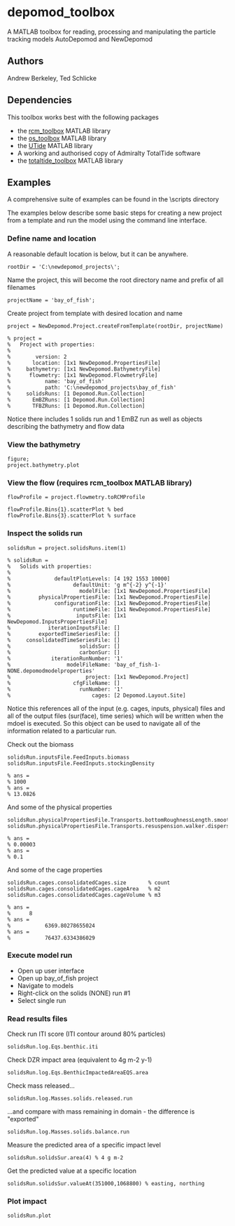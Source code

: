 # depomod_toolbox
A MATLAB toolbox for reading, processing and manipulating the particle tracking models AutoDepomod and NewDepomod

## Authors
Andrew Berkeley, Ted Schlicke

## Dependencies
This toolbox works best with the following packages
- the [rcm_toolbox](https://github.com/OceanMetSEPA/rcm_toolbox) MATLAB library
- the [os_toolbox](https://github.com/OceanMetSEPA/os_toolbox) MATLAB library
- the [UTide](https://uk.mathworks.com/matlabcentral/fileexchange/46523--utide--unified-tidal-analysis-and-prediction-functions) MATLAB library
- A working and authorised copy of Admiralty TotalTide software
- the [totaltide_toolbox](https://github.com/OceanMetSEPA/totaltide_toolbox) MATLAB library

## Examples

A comprehensive suite of examples can be found in the \scripts directory

The examples below describe some basic steps for creating a new project from a template and run the model using the command line interface.

### Define name and location
A reasonable default location is below, but it can be anywhere.

    rootDir = 'C:\newdepomod_projects\';

Name the project, this will become the root directory name and prefix of all filenames

    projectName = 'bay_of_fish';

Create project from template with desired location and name
    
    project = NewDepomod.Project.createFromTemplate(rootDir, projectName)
 
    % project = 
    %   Project with properties:
    % 
    %        version: 2
    %       location: [1x1 NewDepomod.PropertiesFile]
    %     bathymetry: [1x1 NewDepomod.BathymetryFile]
    %      flowmetry: [1x1 NewDepomod.FlowmetryFile]
    %           name: 'bay_of_fish'
    %           path: 'C:\newdepomod_projects\bay_of_fish'
    %     solidsRuns: [1 Depomod.Run.Collection]
    %       EmBZRuns: [1 Depomod.Run.Collection]
    %       TFBZRuns: [1 Depomod.Run.Collection]

Notice there includes 1 solids run and 1 EmBZ run as well as objects describing the bathymetry and flow data
     
### View the bathymetry

    figure;
    project.bathymetry.plot

### View the flow (requires rcm_toolbox MATLAB library)

    flowProfile = project.flowmetry.toRCMProfile

    flowProfile.Bins{1}.scatterPlot % bed
    flowProfile.Bins{3}.scatterPlot % surface

### Inspect the solids run

    solidsRun = project.solidsRuns.item(1)

    % solidsRun = 
    %   Solids with properties:
    % 
    %              defaultPlotLevels: [4 192 1553 10000]
    %                    defaultUnit: 'g m^{-2} y^{-1}'
    %                      modelFile: [1x1 NewDepomod.PropertiesFile]
    %         physicalPropertiesFile: [1x1 NewDepomod.PropertiesFile]
    %              configurationFile: [1x1 NewDepomod.PropertiesFile]
    %                    runtimeFile: [1x1 NewDepomod.PropertiesFile]
    %                     inputsFile: [1x1 NewDepomod.InputsPropertiesFile]
    %            iterationInputsFile: []
    %         exportedTimeSeriesFile: []
    %     consolidatedTimeSeriesFile: []
    %                      solidsSur: []
    %                      carbonSur: []
    %             iterationRunNumber: '1'
    %                  modelFileName: 'bay_of_fish-1-NONE.depomodmodelproperties'
    %                        project: [1x1 NewDepomod.Project]
    %                    cfgFileName: []
    %                      runNumber: '1'
    %                          cages: [2 Depomod.Layout.Site]


Notice this references all of the input (e.g. cages, inputs, physical) files and all of the output files (sur(face), time series) which will be written when the mdoel is executed. So this object can be used to navigate all of the information related to a particular run.

Check out the biomass

    solidsRun.inputsFile.FeedInputs.biomass
    solidsRun.inputsFile.FeedInputs.stockingDensity

    % ans =
    % 1000
    % ans =
    % 13.0826

And some of the physical properties

    solidsRun.physicalPropertiesFile.Transports.bottomRoughnessLength.smooth
    solidsRun.physicalPropertiesFile.Transports.resuspension.walker.dispersionCoefficientX

    % ans =
    % 0.00003
    % ans =
    % 0.1

And some of the cage properties

    solidsRun.cages.consolidatedCages.size       % count
    solidsRun.cages.consolidatedCages.cageArea   % m2
    solidsRun.cages.consolidatedCages.cageVolume % m3

    % ans =
    %      8
    % ans =
    %           6369.80278655024
    % ans =
    %           76437.6334386029
          
### Execute model run

- Open up user interface
- Open up bay_of_fish project
- Navigate to models
- Right-click on the solids (NONE) run #1
- Select single run

### Read results files

Check run ITI score (ITI contour around 80% particles)

    solidsRun.log.Eqs.benthic.iti

Check DZR impact area (equivalent to 4g m-2 y-1)

    solidsRun.log.Eqs.BenthicImpactedAreaEQS.area

Check mass released...

    solidsRun.log.Masses.solids.released.run

...and compare with mass remaining in domain - the difference is "exported"

    solidsRun.log.Masses.solids.balance.run

Measure the predicted area of a specific impact level

    solidsRun.solidsSur.area(4) % 4 g m-2

Get the predicted value at a specific location

    solidsRun.solidsSur.valueAt(351000,1068800) % easting, northing

### Plot impact

    solidsRun.plot


